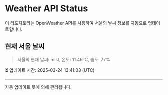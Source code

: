 
# Weather API Status

이 리포지토리는 OpenWeather API를 사용하여 서울의 날씨 정보를 자동으로 업데이트합니다.

## 현재 서울 날씨
> 서울의 현재 날씨: mist, 온도: 11.46°C, 습도: 77%

⏳ 업데이트 시간: 2025-03-24 13:41:03 (UTC)

---
자동 업데이트 봇에 의해 관리됩니다.

